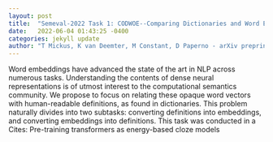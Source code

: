 ```yaml
---
layout: post
title:  "Semeval-2022 Task 1: CODWOE--Comparing Dictionaries and Word Embeddings"
date:   2022-06-04 01:43:25 -0400
categories: jekyll update
author: "T Mickus, K van Deemter, M Constant, D Paperno - arXiv preprint arXiv:2205.13858, 2022"
---
```

Word embeddings have advanced the state of the art in NLP across numerous tasks. Understanding the contents of dense neural representations is of utmost interest to the computational semantics community. We propose to focus on relating these opaque word vectors with human-readable definitions, as found in dictionaries. This problem naturally divides into two subtasks: converting definitions into embeddings, and converting embeddings into definitions. This task was conducted in a  Cites: Pre-training transformers as energy-based cloze models